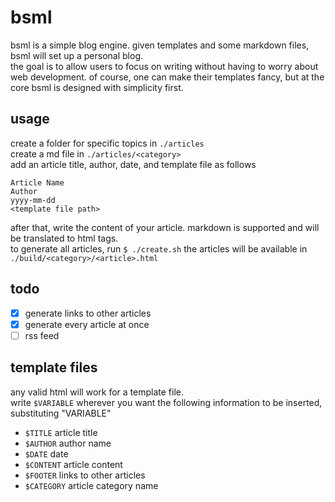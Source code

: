 # bsml 
bsml is a simple blog engine. given templates and some markdown files, bsml will set up a personal blog.  
the goal is to allow users to focus on writing without having to worry about web development. of course, one can make their templates fancy, but at the core bsml is designed with simplicity first.
## usage
create a folder for specific topics in ``./articles``  
create a md file in ``./articles/<category>``  
add an article title, author, date, and template file as follows
```
Article Name
Author
yyyy-mm-dd
<template file path>
```
after that, write the content of your article. markdown is supported and will be translated to html tags.  
to generate all articles, run ``$ ./create.sh``
the articles will be available in ``./build/<category>/<article>.html``
## todo
- [x] generate links to other articles
- [x] generate every article at once
- [ ] rss feed
## template files
any valid html will work for a template file.  
write ``$VARIABLE`` wherever you want the following information to be inserted, substituting "VARIABLE"
- ``$TITLE`` article title
- ``$AUTHOR`` author name
- ``$DATE`` date
- ``$CONTENT`` article content
- ``$FOOTER`` links to other articles
- ``$CATEGORY`` article category name
